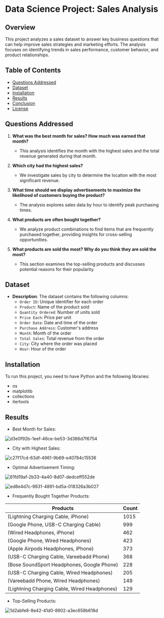 # Data Science Project: Sales Analysis

## Overview

This project analyzes a sales dataset to answer key business questions that can help improve sales strategies and marketing efforts. The analysis focuses on identifying trends in sales performance, customer behavior, and product relationships.

## Table of Contents

- [Questions Addressed](#questions-addressed)
- [Dataset](#dataset)
- [Installation](#installation)
- [Results](#results)
- [Conclusion](#conclusion)
- [License](#license)

## Questions Addressed

1. **What was the best month for sales? How much was earned that month?**
   - This analysis identifies the month with the highest sales and the total revenue generated during that month.

2. **Which city had the highest sales?**
   - We investigate sales by city to determine the location with the most significant revenue.

3. **What time should we display advertisements to maximize the likelihood of customers buying the product?**
   - The analysis explores sales data by hour to identify peak purchasing times.

4. **What products are often bought together?**
   - We analyze product combinations to find items that are frequently purchased together, providing insights for cross-selling opportunities.

5. **What products are sold the most? Why do you think they are sold the most?**
   - This section examines the top-selling products and discusses potential reasons for their popularity.

## Dataset

- **Description**: The dataset contains the following columns:
  - `Order ID`: Unique identifier for each order
  - `Product`: Name of the product sold
  - `Quantity Ordered`: Number of units sold
  - `Price Each`: Price per unit
  - `Order Date`: Date and time of the order
  - `Purchase Address`: Customer's address
  - `Month`: Month of the order
  - `Total Sales`: Total revenue from the order
  - `City`: City where the order was placed
  - `Hour`: Hour of the order

## Installation

To run this project, you need to have Python and the following libraries:

- os
- matplotlib
- collections
- itertools

## Results


- Best Month for Sales: 

![d3e0f92b-1eef-46ce-be53-3d386d7f6754](https://github.com/user-attachments/assets/0b35d77a-eac3-4488-9ee9-0d7dfe942ed4)

- City with Highest Sales: 

![c27f17cd-63df-4961-9b69-e40784c15536](https://github.com/user-attachments/assets/2718387c-337c-44be-b51a-b1156fb71732)

- Optimal Advertisement Timing:
  
![61fd19af-2b33-4a40-8d07-dedceff552de](https://github.com/user-attachments/assets/799ebc57-e915-4ddd-88e7-21405883382a)


![ed8e4d7c-9831-4891-bd5a-018326a3b027](https://github.com/user-attachments/assets/7a17f287-7ca8-4b20-8221-d512f49eb582)

- Frequently Bought Together Products:

| Products                                                                                 | Count |
|-------------------------------------------------------------------------------------------|--------|
| (Lightning Charging Cable, iPhone)                                                       | 1015   |
| (Google Phone, USB-C Charging Cable)                                                     | 999    |
| (Wired Headphones, iPhone)                                                               | 462    |
| (Google Phone, Wired Headphones)                                                         | 423    |
| (Apple Airpods Headphones, iPhone)                                                       | 373    |
| (USB-C Charging Cable, Vareebadd Phone)                                                  | 368    |
| (Bose SoundSport Headphones, Google Phone)                                               | 228    |
| (USB-C Charging Cable, Wired Headphones)                                                 | 205    |
| (Vareebadd Phone, Wired Headphones)                                                      | 149    |
| (Lightning Charging Cable, Wired Headphones)                                             | 129    |


- Top-Selling Products:

  
![1d2abfe8-8e42-41d0-8902-a3ec659b618d](https://github.com/user-attachments/assets/868c995e-c30f-4423-b649-3728e4fe5ecb)






